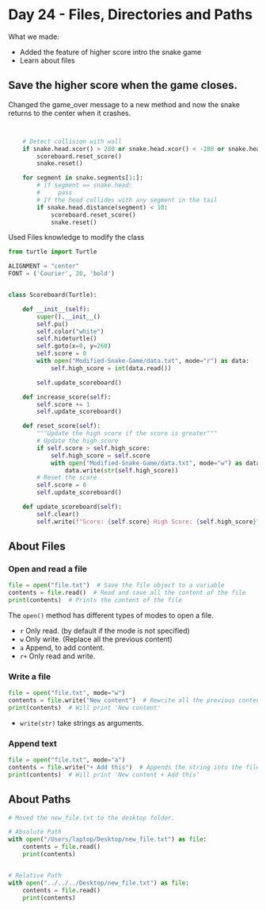 # Day 24 - Files, Directories and Paths

What we made:
- Added the feature of higher score intro the snake game
- Learn about files

## Save the higher score when the game closes.
Changed the game_over message to a new method and now the snake returns to the center when it crashes.
```python


    # Detect collision with wall
    if snake.head.xcor() > 280 or snake.head.xcor() < -280 or snake.head.ycor() > 280 or snake.head.ycor() < -280:
        scoreboard.reset_score()
        snake.reset()

    for segment in snake.segments[1:]:
        # if segment == snake.head:
        #     pass
        # If the head collides with any segment in the tail
        if snake.head.distance(segment) < 10:
            scoreboard.reset_score()
            snake.reset()
```
Used Files knowledge to modify the class

```python
from turtle import Turtle

ALIGNMENT = "center"
FONT = ('Courier', 20, 'bold')


class Scoreboard(Turtle):

    def __init__(self):
        super().__init__()
        self.pu()
        self.color("white")
        self.hideturtle()
        self.goto(x=0, y=260)
        self.score = 0
        with open("Modified-Snake-Game/data.txt", mode="r") as data:
            self.high_score = int(data.read())

        self.update_scoreboard()

    def increase_score(self):
        self.score += 1
        self.update_scoreboard()

    def reset_score(self):
        """Update the high score if the score is greater"""
        # Update the high_score
        if self.score > self.high_score:
            self.high_score = self.score
            with open("Modified-Snake-Game/data.txt", mode="w") as data:
                data.write(str(self.high_score))
        # Reset the score
        self.score = 0
        self.update_scoreboard()

    def update_scoreboard(self):
        self.clear()
        self.write(f"Score: {self.score} High Score: {self.high_score}", align=ALIGNMENT, font=FONT)

```

## About Files

### Open and read a file
```python
file = open("file.txt")  # Save the file object to a variable
contents = file.read()  # Read and save all the content of the file
print(contents)  # Prints the content of the file
```
The `open()` method has different types of modes to open a file.
- `r` Only read. (by default if the mode is not specified)
- `w` Only write. (Replace all the previous content)
- `a` Append, to add content.
- `r+` Only read and write.


### Write a file
```python
file = open("file.txt", mode="w")  
contents = file.write("New content")  # Rewrite all the previous content
print(contents)  # Will print 'New content'
```
- `write(str)` take strings as arguments.


### Append text
```python
file = open("file.txt", mode="a")
contents = file.write("+ Add this")  # Appends the string into the file.
print(contents)  # Will print 'New content + Add this'
```

## About Paths

```python
# Moved the new_file.txt to the desktop folder.

# Absolute Path
with open("/Users/laptop/Desktop/new_file.txt") as file:
    contents = file.read()
    print(contents)


# Relative Path
with open("../../../Desktop/new_file.txt") as file:
    contents = file.read()
    print(contents)
```




